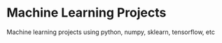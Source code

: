# Machine Learning Projects
Machine learning projects using python, numpy, sklearn, tensorflow, etc
